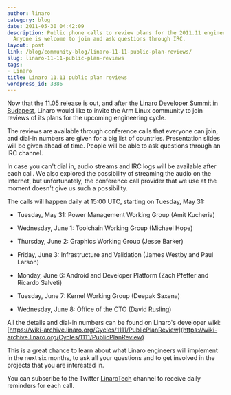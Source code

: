 ```yaml
---
author: linaro
category: blog
date: 2011-05-30 04:42:09
description: Public phone calls to review plans for the 2011.11 engineering cycle.
  Anyone is welcome to join and ask questions through IRC.
layout: post
link: /blog/community-blog/linaro-11-11-public-plan-reviews/
slug: linaro-11-11-public-plan-reviews
tags:
- Linaro
title: Linaro 11.11 public plan reviews
wordpress_id: 3386
---
```


Now that the [11.05 release](/blog/linaro-11-05-released/) is out, and after the [Linaro Developer Summit in Budapest](https://wiki-archive.linaro.org/Events/2011-05-LDS), Linaro would like to invite the Arm Linux community to join reviews of its plans for the upcoming engineering cycle.

The reviews are available through conference calls that everyone can join, and dial-in numbers are given for a big list of countries. Presentation slides will be given ahead of time. People will be able to ask questions through an IRC channel.

In case you can't dial in, audio streams and IRC logs will be available after each call. We also explored the possibility of streaming the audio on the Internet, but unfortunately, the conference call provider that we use at the moment doesn't give us such a possibility.

The calls will happen daily at 15:00 UTC, starting on Tuesday, May 31:

- Tuesday, May 31: Power Management Working Group (Amit Kucheria)

- Wednesday, June 1: Toolchain Working Group (Michael Hope)

- Thursday, June 2: Graphics Working Group (Jesse Barker)

- Friday, June 3: Infrastructure and Validation (James Westby and Paul Larson)

- Monday, June 6: Android and Developer Platform (Zach Pfeffer and Ricardo Salveti)

- Tuesday, June 7: Kernel Working Group (Deepak Saxena)

- Wednesday, June 8: Office of the CTO (David Rusling)

All the details and dial-in numbers can be found on Linaro's developer wiki: [https://wiki-archive.linaro.org/Cycles/1111/PublicPlanReview](https://wiki-archive.linaro.org/Cycles/1111/PublicPlanReview)

This is a great chance to learn about what Linaro engineers will implement in the next six months, to ask all your questions and to get involved in the projects that you are interested in.

You can subscribe to the Twitter [LinaroTech](http://twitter.com/#!/LinaroTech) channel to receive daily reminders for each call.